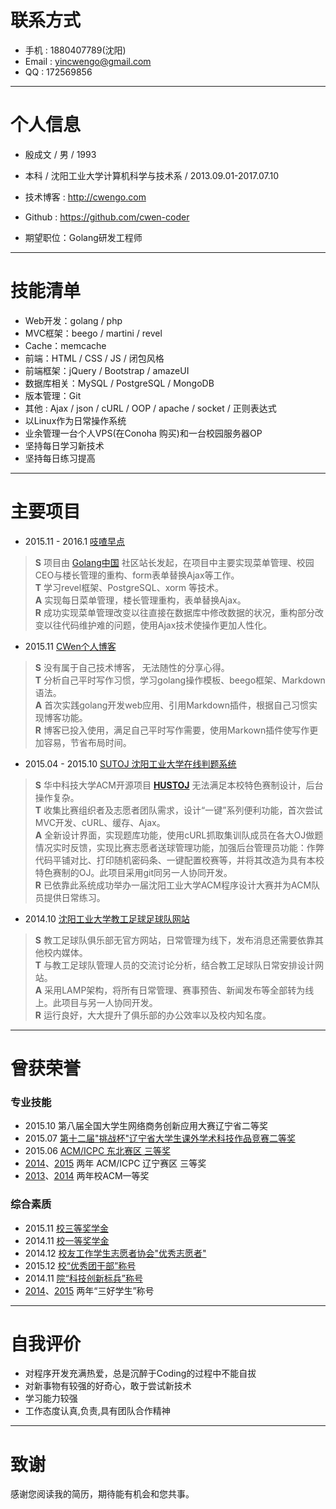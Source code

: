 # 联系方式  
* 手机 : 1880407789(沈阳)   
* Email : <yincwengo@gmail.com>     
* QQ : 172569856    

---

# 个人信息  
* 殷成文 / 男 / 1993    
* 本科 / 沈阳工业大学计算机科学与技术系 / 2013.09.01-2017.07.10      
* 技术博客 : <http://cwengo.com>   
 
* Github : <https://github.com/cwen-coder>  
    
* 期望职位：Golang研发工程师
 
---     

# 技能清单   
* Web开发：golang / php
* MVC框架：beego / martini / revel
* Cache：memcache  
* 前端：HTML / CSS / JS / 闭包风格  
* 前端框架：jQuery / Bootstrap / amazeUI 
* 数据库相关：MySQL / PostgreSQL / MongoDB 
* 版本管理：Git     
* 其他 : Ajax / json / cURL / OOP / apache / socket / 正则表达式
* 以Linux作为日常操作系统 
* 业余管理一台个人VPS(在Conoha 购买)和一台校园服务器OP
* 坚持每日学习新技术 
* 坚持每日练习提高

---     

# 主要项目  
* 2015.11 - 2016.1 [吱喳早点](http://www.zizhazaodian.com)
> **S** 项目由 [Golang中国](http://golangtc.com) 社区站长发起，在项目中主要实现菜单管理、校园CEO与楼长管理的重构、form表单替换Ajax等工作。   
> **T** 学习revel框架、PostgreSQL、xorm 等技术。   
> **A** 实现每日菜单管理，楼长管理重构，表单替换Ajax。   
> **R** 成功实现菜单管理改变以往直接在数据库中修改数据的状况，重构部分改变以往代码维护难的问题，使用Ajax技术使操作更加人性化。  


* 2015.11 [CWen个人博客](https://github.com/cwen-coder/cwengo.com)
> **S** 没有属于自己技术博客， 无法随性的分享心得。   
> **T** 分析自己平时写作习惯，学习golang操作模板、beego框架、Markdown语法。   
> **A** 首次实践golang开发web应用、引用Markdown插件，根据自己习惯实现博客功能。   
> **R** 博客已投入使用，满足自己平时写作需要，使用Markown插件使写作更加容易，节省布局时间。  
  

* 2015.04 - 2015.10 [SUTOJ 沈阳工业大学在线判题系统](https://github.com/cwen-coder/nsut_oj)
> **S** 华中科技大学ACM开源项目 **[HUSTOJ](https://code.google.com/p/hustoj/)** 无法满足本校特色赛制设计，后台操作复杂。   
> **T** 收集比赛组织者及志愿者团队需求，设计“一键”系列便利功能，首次尝试MVC开发、cURL、缓存、Ajax。   
> **A** 全新设计界面，实现题库功能，使用cURL抓取集训队成员在各大OJ做题情况实时反馈，实现比赛志愿者送球管理功能，加强后台管理员功能：作弊代码平铺对比、打印随机密码条、一键配置校赛等，并将其改造为具有本校特色赛制的OJ。此项目采用git同另一人协同开发。   
> **R** 已依靠此系统成功举办一届沈阳工业大学ACM程序设计大赛并为ACM队员提供日常练习。    


* 2014.10 [沈阳工业大学教工足球足球队网站](http://football.sutapp.com)    
> **S** 教工足球队俱乐部无官方网站，日常管理为线下，发布消息还需要依靠其他校内媒体。   
> **T** 与教工足球队管理人员的交流讨论分析，结合教工足球队日常安排设计网站。    
> **A** 采用LAMP架构，将所有日常管理、赛事预告、新闻发布等全部转为线上。此项目与另一人协同开发。  
> **R** 运行良好，大大提升了俱乐部的办公效率以及校内知名度。   


---     

# 曾获荣誉
### 专业技能     
* 2015.10 第八届全国大学生网络商务创新应用大赛辽宁省二等奖 
* 2015.07 [第十二届"挑战杯"辽宁省大学生课外学术科技作品竞赛二等奖](https://github.com/cwen-coder/resume/blob/master/tzb.jpg)  
* 2015.06 [ACM/ICPC 东北赛区 三等奖](https://github.com/cwen-coder/resume/blob/master/acm_db_2.jpg)      
* [2014](https://github.com/cwen-coder/resume/blob/master/acm_l_14_3.jpg)、[2015](https://github.com/cwen-coder/resume/blob/master/acm_l_15_3.jpg) 两年 ACM/ICPC 辽宁赛区 三等奖    
* [2013](https://github.com/cwen-coder/resume/blob/master/acm_sut_13_1.jpg)、[2014](https://github.com/cwen-coder/resume/blob/master/acm_sut_14_1.jpg) 两年校ACM一等奖   

### 综合素质     
* 2015.11 [校三等奖学金](https://github.com/cwen-coder/resume/blob/master/jiangxuejin_3.jpg)    
* 2014.11 [校一等奖学金](https://github.com/cwen-coder/resume/blob/master/jiangxuejin_1.jpg) 
* 2014.12 [校友工作学生志愿者协会"优秀志愿者"](https://github.com/cwen-coder/resume/blob/master/xiaoyouhui.jpg)    
* 2015.12 [校“优秀团干部”称号](https://github.com/cwen-coder/resume/blob/master/youtuangan.jpg)   
* 2014.11 [院“科技创新标兵”称号](https://github.com/cwen-coder/resume/blob/master/kejichuangxin.jpg)   
* [2014](https://github.com/cwen-coder/resume/blob/master/14_sanhao.jpg)、[2015](https://github.com/cwen-coder/resume/blob/master/15_sanhao.jpg) 两年“三好学生”称号

---     

# 自我评价  
* 对程序开发充满热爱，总是沉醉于Coding的过程中不能自拔  
* 对新事物有较强的好奇心，敢于尝试新技术     
* 学习能力较强     
* 工作态度认真,负责,具有团队合作精神    

---

# 致谢  
感谢您阅读我的简历，期待能有机会和您共事。